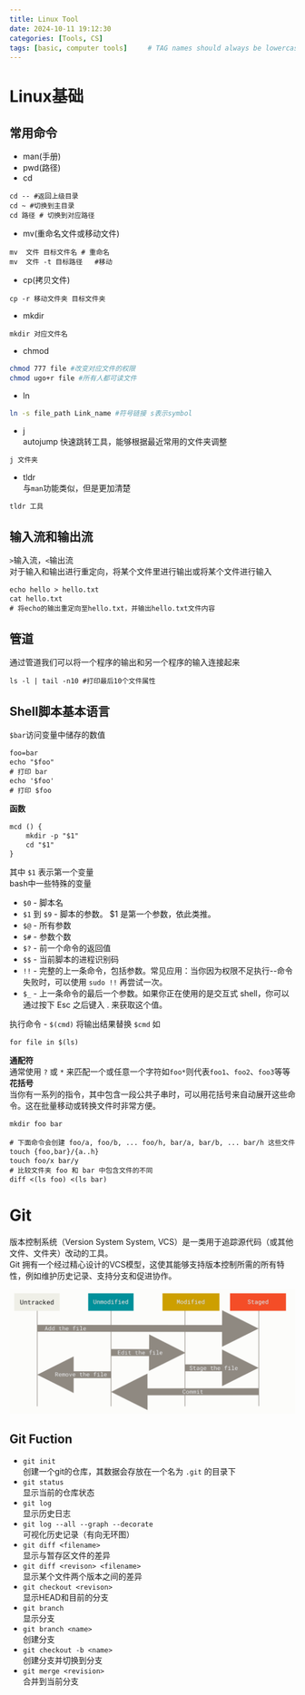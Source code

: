 ```yaml
---
title: Linux Tool
date: 2024-10-11 19:12:30 
categories: [Tools, CS]
tags: [basic, computer tools]     # TAG names should always be lowercase
--- 
```


# Linux基础
## 常用命令
- man(手册)
- pwd(路径)
- cd
```shell
cd -- #返回上级目录
cd ~ #切换到主目录
cd 路径 # 切换到对应路径
```
- mv(重命名文件或移动文件)
```shell
mv  文件 目标文件名 # 重命名 
mv  文件 -t 目标路径   #移动
```
- cp(拷贝文件)
```shell
cp -r 移动文件夹 目标文件夹 
```
- mkdir
``` shell
mkdir 对应文件名
```
- chmod
```bash
chmod 777 file #改变对应文件的权限
chmod ugo+r file #所有人都可读文件 
```
- ln
 ```bash
ln -s file_path Link_name #符号链接 s表示symbol
```
- j  
autojump 快速跳转工具，能够根据最近常用的文件夹调整
```bash
j 文件夹
```
- tldr  
与`man`功能类似，但是更加清楚
```bash
tldr 工具
```
## 输入流和输出流

`>`输入流，`<`输出流  
对于输入和输出进行重定向，将某个文件里进行输出或将某个文件进行输入
```shell
echo hello > hello.txt
cat hello.txt 
# 将echo的输出重定向至hello.txt，并输出hello.txt文件内容
```
## 管道
通过管道我们可以将一个程序的输出和另一个程序的输入连接起来
```shell
ls -l | tail -n10 #打印最后10个文件属性
```

## Shell脚本基本语言
`$bar`访问变量中储存的数值
```shell
foo=bar
echo "$foo"
# 打印 bar
echo '$foo'
# 打印 $foo
```
**函数**
```shell
mcd () {
    mkdir -p "$1"
    cd "$1"
}
```
其中 `$1` 表示第一个变量  
bash中一些特殊的变量

- `$0` - 脚本名
- `$1` 到 `$9` - 脚本的参数。 $1 是第一个参数，依此类推。
- `$@` - 所有参数
- `$#` - 参数个数
- `$?` - 前一个命令的返回值
- `$$` - 当前脚本的进程识别码
- `!!` - 完整的上一条命令，包括参数。常见应用：当你因为权限不足执行--命令失败时，可以使用 `sudo !!` 再尝试一次。
- `$_` - 上一条命令的最后一个参数。如果你正在使用的是交互式 shell，你可以通过按下 Esc 之后键入 . 来获取这个值。

执行命令 - `$(cmd)` 将输出结果替换 `$cmd` 如
```shell
for file in $(ls)
```
**通配符**  
通常使用 `?` 或 `*` 来匹配一个或任意一个字符如`foo*`则代表`foo1`、`foo2`、`foo3`等等  
**花括号**   
  当你有一系列的指令，其中包含一段公共子串时，可以用花括号来自动展开这些命令。这在批量移动或转换文件时非常方便。
```shell
mkdir foo bar

# 下面命令会创建 foo/a, foo/b, ... foo/h, bar/a, bar/b, ... bar/h 这些文件
touch {foo,bar}/{a..h}
touch foo/x bar/y
# 比较文件夹 foo 和 bar 中包含文件的不同
diff <(ls foo) <(ls bar)

```
# Git

版本控制系统（Version System System, VCS）是一类用于追踪源代码（或其他文件、文件夹）改动的工具。\
Git 拥有一个经过精心设计的VCS模型，这使其能够支持版本控制所需的所有特性，例如维护历史记录、支持分支和促进协作。

![不带链接的图片](../assets/img/git.png "avater")
## Git Fuction

 - `git init`  
  创建一个git的仓库，其数据会存放在一个名为 `.git` 的目录下
 - `git status`  
  显示当前的仓库状态
  - `git log`  
  显示历史日志
  - `git log --all --graph --decorate`    
  可视化历史记录（有向无环图）
  - `git diff <filename>`  
  显示与暂存区文件的差异
  - `git diff <revison> <filename>`  
  显示某个文件两个版本之间的差异
  - `git checkout <revison>`  
  显示HEAD和目前的分支
  - `git branch`  
  显示分支
  - `git branch <name>`  
  创建分支
  - `git checkout -b <name>`  
  创建分支并切换到分支
  - `git merge <revision>`  
  合并到当前分支 
